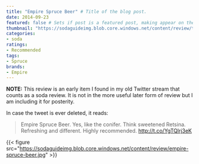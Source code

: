 ```yaml
---
title: "Empire Spruce Beer" # Title of the blog post.
date: 2014-09-23
featured: false # Sets if post is a featured post, making appear on the home page side bar.
thumbnail: "https://sodaguideimg.blob.core.windows.net/content/review/thumbs/empire-spruce-beer.jpg" # Sets thumbnail image appearing inside card on homepage.
categories:
- soda
ratings:
- Recommended
tags:
- Spruce
brands:
- Empire
---
```


**NOTE:** This review is an early item I found in my old Twitter stream that counts as a soda review. It is not in the more useful later form of review but I am including it for posterity.

<!-- \{\{< tweet 514401004826406912 >\}\} -->

In case the tweet is ever deleted, it reads:
> Empire Spruce Beer. Yes, like the conifer. Think sweetened Retsina. Refreshing and different. Highly recommended. http://t.co/YgTQlrj3eK

{{< figure src="https://sodaguideimg.blob.core.windows.net/content/review/empire-spruce-beer.jpg" >}}